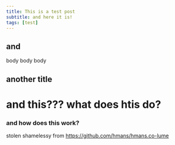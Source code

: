 ```yaml
---
title: This is a test post
subtitle: and here it is!
tags: [test]
---
```


## and

body body body

## another title

# and this??? what does htis do?


### and how does this work?


stolen shamelessy from https://github.com/hmans/hmans.co-lume
